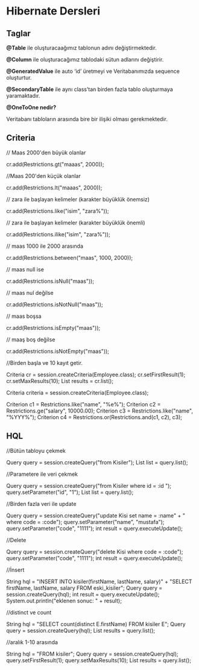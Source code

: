 # Hibernate Dersleri

## Taglar

**@Table** ile oluşturacaağımız tablonun adını değiştirmektedir.

**@Column** ile oluşturacağımız tablodaki sütun adlarını değiştirir.

**@GeneratedValue** ile auto ‘id’ üretmeyi ve Veritabanımızda sequence oluşturtur.

**@SecondaryTable** ile aynı class’tan birden fazla tablo oluşturmaya yaramaktadır.


**@OneToOne nedir?**

Veritabanı tabloların arasında bire bir ilişiki olması gerekmektedir.


## **Criteria** 


// Maas 2000'den büyük olanlar

cr.add(Restrictions.gt("maaas", 2000));

//Maas 200'den küçük olanlar

cr.add(Restrictions.lt("maaas", 2000));

// zara ile başlayan kelimeler (karakter büyüklük önemsiz)

cr.add(Restrictions.like("isim", "zara%"));

// zara ile başlayan kelimeler (karakter büyüklük önemli)

cr.add(Restrictions.ilike("isim", "zara%"));

// maas 1000 ile 2000 arasında

cr.add(Restrictions.between("maas", 1000, 2000));

// maas null ise

cr.add(Restrictions.isNull("maas"));

// maas nul değilse

cr.add(Restrictions.isNotNull("maas"));

// maas boşsa

cr.add(Restrictions.isEmpty("maas"));

// maaş boş değilse

cr.add(Restrictions.isNotEmpty("maas"));

//Birden başla ve 10 kayıt getir.

Criteria cr = session.createCriteria(Employee.class);
cr.setFirstResult(1);
cr.setMaxResults(10);
List results = cr.list();



 Criteria criteria = session.createCriteria(Employee.class);

  Criterion c1 = Restrictions.like("name", "%e%");
  Criterion c2 = Restrictions.ge("salary", 10000.00);
  Criterion c3 = Restrictions.like("name", "%YYY%");
  Criterion c4 = Restrictions.or(Restrictions.and(c1, c2), c3);

## HQL

//Bütün tabloyu çekmek

Query query = session.createQuery("from Kisiler");
List list = query.list();


//Parametere ile veri çekmek

Query query = session.createQuery("from Kisiler where id = :id ");
query.setParameter("id", "1");
List list = query.list();

//Birden fazla veri ile update

Query query = session.createQuery("update Kisi set name = :name" +
    				" where code = :code");
query.setParameter("name", "mustafa");
query.setParameter("code", "1111");
int result = query.executeUpdate();

//Delete

Query query = session.createQuery("delete Kisi where code = :code");
query.setParameter("code", "1111");
int result = query.executeUpdate();

//İnsert

String hql = "INSERT INTO kisiler(firstName, lastName, salary)"  + 
             "SELECT firstName, lastName, salary FROM eski_kisiler";
Query query = session.createQuery(hql);
int result = query.executeUpdate();
System.out.println("eklenen sonuc: " + result);


//distinct ve count

String hql = "SELECT count(distinct E.firstName) FROM kisiler E";
Query query = session.createQuery(hql);
List results = query.list();

//aralık 1-10 arasında 

String hql = "FROM kisiler";
Query query = session.createQuery(hql);
query.setFirstResult(1);
query.setMaxResults(10);
List results = query.list();
